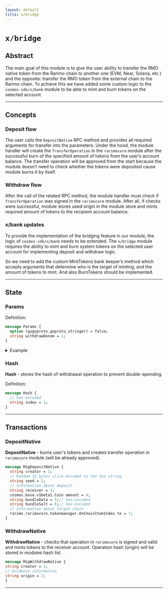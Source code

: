 ```yaml
---
layout: default
title: x/bridge
---
```


# `x/bridge`

## Abstract

The main goal of this module is to give the user ability to transfer the RMO native token from the Rarimo chain
to another one (EVM, Near, Solana, etc.) and the opposite: transfer the RMO token from the external chain to the Rarimo chain.
To achieve this we have added some custom logic to the ```cosmos-sdk/x/bank``` module to be able to mint
and burn tokens on the selected account.

----
## Concepts

### Deposit flow
The user calls the ```DepositNative``` RPC method and provides all required arguments for transfer into the parameters.
Under the hood, the module handler will create the ```TransferOperation``` in the ```rarimocore``` module after
the successful burn of the specified amount of tokens from the user’s account balance.
The transfer operation will be approved from the start because the module doesn’t need to check whether the tokens
were deposited cause module burns it by itself.

### Withdraw flow
After the call of the related RPC method, the module handler must check if ```TransferOperation``` was signed in
the ```rarimocore``` module. After all, if checks were successful, module stores used origin in the module store and mints
required amount of tokens to the recipient account balance.

### x/bank updates
To provide the implementation of the bridging feature in our module, the logic of ```cosmos-sdk/x/bank``` needs to be extended.
The ```x/bridge``` module requires the ability to mint and burn system tokens on the selected user account for implementing
deposit and withdraw logic.

So we need to add the custom MintTokens bank keeper’s method which accepts arguments that determine who
is the target of minting, and the amount of tokens to mint. And also BurnTokens should be implemented.

----

## State

### Params

Definition:
  ```protobuf
  message Params {
    option (gogoproto.goproto_stringer) = false;
    string withdrawDenom = 1;
  }
  ```

  <details>
    <summary>Example</summary>

    ```json
    {
      "params": {
        "withdrawDenom": "stake"
      }
    }
    ```
  </details>

### Hash

**Hash** - stores the hash of withdrawal operation to prevent double-spending.

Definition:
  ```protobuf
  message Hash {
    // hex-encoded
    string index = 1;
  }
  ```

----

## Transactions

### DepositNative

**DepositNative** - burns user's tokens and creates transfer operation in ```rarimocore``` module (will be already approved).
  ```protobuf
  message MsgDepositNative {
    string creator = 1;
    // Random 32 bytes slice encoded to the hex string
    string seed = 2;
    // Information about deposit
    string receiver = 3;
    cosmos.base.v1beta1.Coin amount = 4;
    string bundleData = 5;// hex-encoded
    string bundleSalt = 6;// hex-encoded
    // Information about target chain
    rarimo.rarimocore.tokenmanager.OnChainItemIndex to = 7;
  }
  ```

### WithdrawNative

**WithdrawNative** - checks that operation in ```rarimocore``` is signed and valid and mints tokens to the receiver account.
   Operation hash (origin) will be stored in modules hash list.
  ```protobuf
  message MsgWithdrawNative {
  string creator = 1;
  // Evidence information
  string origin = 2;
}
  ```

----